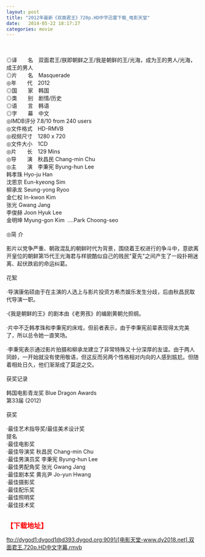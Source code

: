 ```yaml
---
layout: post
title: "2012年最新《双面君王》720p.HD中字迅雷下载_电影天堂"
date:   2014-05-22 18:17:27
categories: movie
---
```

<html>
 <body>
  <p>
  </p>
  <p>
   <br/>
   <img alt="" border="0" src="http://img14.poco.cn/mypoco/myphoto/20130225/01/66548034201302250059552807763332243_001.jpg"/>
   <br/>
   <br/>
   ◎译　　名　双面君王/朕即朝鲜之王/我是朝鲜的王/光海，成为王的男人/光海，成王的男人
   <br/>
   ◎片　　名　Masquerade
   <br/>
   ◎年　　代　2012
   <br/>
   ◎国　　家　韩国
   <br/>
   ◎类　　别　剧情/历史
   <br/>
   ◎语　　言　韩语
   <br/>
   ◎字　　幕　中文
   <br/>
   ◎IMDB评分 7.8/10 from 240 users
   <br/>
   ◎文件格式　HD-RMVB
   <br/>
   ◎视频尺寸　1280 x 720
   <br/>
   ◎文件大小　1CD
   <br/>
   ◎片　　长　129 Mins
   <br/>
   ◎导　　演　秋昌民 Chang-min Chu
   <br/>
   ◎主　　演　李秉宪 Byung-hun Lee
   <br/>
   韩孝珠 Hyo-ju Han
   <br/>
   沈恩京 Eun-kyeong Sim
   <br/>
   柳承龙 Seung-yong Ryoo
   <br/>
   金仁权 In-kwon Kim
   <br/>
   张光 Gwang Jang
   <br/>
   李俊赫 Joon Hyuk Lee
   <br/>
   金明坤 Myung-gon Kim  ....Park Choong-seo
   <br/>
   <br/>
   ◎简 介
   <br/>
   <br/>
   影片以党争严重、朝政混乱的朝鲜时代为背景，围绕着王权进行的争斗中，意欲离开皇位的朝鲜第15代王光海君与样貌酷似自己的贱民"夏先"之间产生了一段扑朔迷离、起伏跌宕的命运纠葛。
   <br/>
   <br/>
   花絮
   <br/>
   <br/>
   ·导演康佑硕由于在主演的人选上与影片投资方希杰娱乐发生分歧，后由秋昌民取代导演一职。
   <br/>
   <br/>
   ·《我是朝鲜的王》的剧本由《老男孩》的编剧黄朝允担纲。
   <br/>
   <br/>
   ·片中不乏韩孝珠和李秉宪的床戏，但前者表示，由于李秉宪前辈表现得太完美了，所以总令她一直笑场。
   <br/>
   <br/>
   ·李秉宪表示通过影片拍摄和柳承龙建立了非常特殊又十分深厚的友谊。由于两人同龄，一开始就没有使用敬语，但这反而另两个性格相对内向的人感到尴尬。但随着相处日久，他们渐渐成了莫逆之交。
   <br/>
   <br/>
   获奖记录
   <br/>
   <br/>
   韩国电影青龙奖 Blue Dragon Awards
   <br/>
   第33届 (2012)
   <br/>
   <br/>
   获奖
   <br/>
   <br/>
   ·最佳艺术指导奖/最佳美术设计奖
   <br/>
   提名
   <br/>
   ·最佳电影奖
   <br/>
   ·最佳导演奖 秋昌民 Chang-min Chu
   <br/>
   ·最佳男演员奖 李秉宪 Byung-hun Lee
   <br/>
   ·最佳男配角奖 张光 Gwang Jang
   <br/>
   ·最佳剧本奖 黄兆尹 Jo-yun Hwang
   <br/>
   ·最佳摄影奖
   <br/>
   ·最佳配乐奖
   <br/>
   ·最佳照明奖
   <br/>
   ·最佳技术奖
   <br/>
   <br/>
   <img alt="" border="0" src="http://img14.poco.cn/mypoco/myphoto/20130225/01/66548034201302250059552807763332243_003.jpg"/>
  </p>
  <p>
  </p>
  <p>
  </p>
  <p>
   <font color="#ff0000">
    <strong>
     <font size="4">
      【下载地址】
     </font>
    </strong>
   </font>
  </p>
  <p>
   <strong>
    <font color="#ff0000" size="4">
    </font>
   </strong>
  </p>
  <p>
   <strong>
    <font color="#ff0000" size="4">
    </font>
   </strong>
  </p>
  <a href="ftp://dygod1:dygod1@d393.dygod.org:9091/%5B%E7%94%B5%E5%BD%B1%E5%A4%A9%E5%A0%82-www.dy2018.net%5D.%E5%8F%8C%E9%9D%A2%E5%90%9B%E7%8E%8B.720p.HD%E4%B8%AD%E6%96%87%E5%AD%97%E5%B9%95.rmvb">
   ftp://dygod1:dygod1@d393.dygod.org:9091/[电影天堂-www.dy2018.net].双面君王.720p.HD中文字幕.rmvb
  </a>
 </body>
</html>
